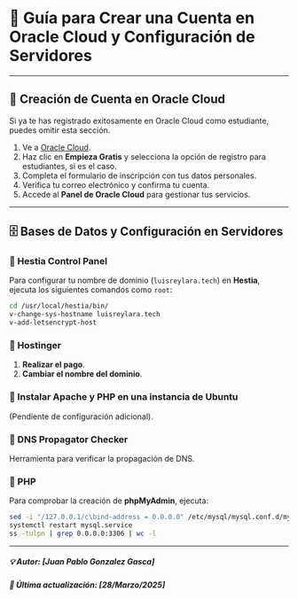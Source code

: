 # 🚀 Guía para Crear una Cuenta en Oracle Cloud y Configuración de Servidores

---

## 📖 Creación de Cuenta en Oracle Cloud
Si ya te has registrado exitosamente en Oracle Cloud como estudiante, puedes omitir esta sección.

1. Ve a [Oracle Cloud](https://www.oracle.com/cloud/).
2. Haz clic en **Empieza Gratis** y selecciona la opción de registro para estudiantes, si es el caso.
3. Completa el formulario de inscripción con tus datos personales.
4. Verifica tu correo electrónico y confirma tu cuenta.
5. Accede al **Panel de Oracle Cloud** para gestionar tus servicios.

---

## 🗄️ Bases de Datos y Configuración en Servidores



### 📌 Hestia Control Panel
Para configurar tu nombre de dominio (`luisreylara.tech`) en **Hestia**, ejecuta los siguientes comandos como `root`:
```sh
cd /usr/local/hestia/bin/
v-change-sys-hostname luisreylara.tech
v-add-letsencrypt-host
```

### 📌 Hostinger
1. **Realizar el pago**.
2. **Cambiar el nombre del dominio**.

### 📌 Instalar Apache y PHP en una instancia de Ubuntu
(Pendiente de configuración adicional).

### 📌 DNS Propagator Checker
Herramienta para verificar la propagación de DNS.

### 📌 PHP
Para comprobar la creación de **phpMyAdmin**, ejecuta:
```sh
sed -i "/127.0.0.1/c\bind-address = 0.0.0.0" /etc/mysql/mysql.conf.d/mysqld.cnf
systemctl restart mysql.service
ss -tulpn | grep 0.0.0.0:3306 | wc -l
```

---



##### 💡 Autor: [Juan Pablo Gonzalez Gasca]
##### 📆 Última actualización: [28/Marzo/2025]
